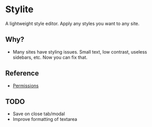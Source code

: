 # Stylite

A lightweight style editor. Apply any styles you want to any site.

## Why?

* Many sites have styling issues. Small text, low contrast, useless sidebars, etc. Now you can fix that.

## Reference

* [Permissions][]

[Permissions]: https://developer.chrome.com/extensions/declare_permissions

## TODO

* Save on close tab/modal
* Improve formatting of textarea
